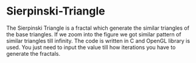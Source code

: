 # Sierpinski-Triangle
The Sierpinski Triangle is a fractal which generate the similar triangles of the base triangles. If we zoom into the figure we got similar pattern of similar triangles till infinity.
The code is written in C and OpenGL  library is used. You just need to input the value till how iterations you have to generate the fractals.
